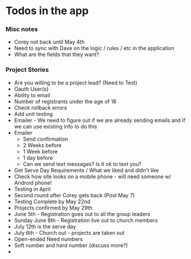 # Todos in the app

### Misc notes
- Corey not back until May 4th
- Need to sync with Dave on the logic / rules / etc in the application
- What are the fields that they want?


### Project Stories
- Are you willing to be a project lead? (Need to Test)
- Oauth User(s)
- Ability to email
- Number of registrants under the age of 18
- Check rollback errors
- Add unit testing
- Emailer - We need to figure out if we are already sending emails and if we can use existing info to do this
- Emailer
  - Send confirmation
  - 2 Weeks before
  - 1 Week before
  - 1 day before
  - Can we send text messages? Is it ok to text you?
- Get Serve Day Requirements / What we liked and didn't like
- Check how site looks on a mobile phone - will need someone w/ Android phone!
- Testing in April
- Second round after Corey gets back (Post May 7)
- Testing Complete by May 22nd
- Projects confirmed by May 29th
- June 5th - Registration goes out to all the group leaders
- Sunday June 8th - Registration live out to church members
- July 12th is the serve day 
- July 6th - Church out - projects are taken out
- Open-ended Need numbers
- Soft number and hard number (discuss more?)
- 